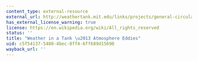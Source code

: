 ```yaml
---
content_type: external-resource
external_url: http://weathertank.mit.edu/links/projects/general-circulation-an-introduction/general-circulation-atmosphere-eddies
has_external_license_warning: true
license: https://en.wikipedia.org/wiki/All_rights_reserved
status: ''
title: "Weather in a Tank \u2013 Atmosphere Eddies"
uid: c5f54137-5480-4bec-8ff4-6ff689d15690
wayback_url: ''
---
```

